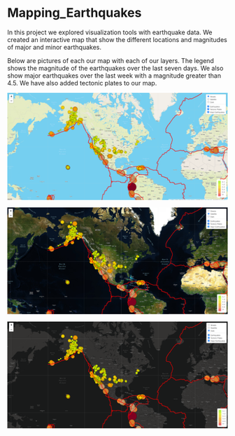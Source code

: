 # Mapping_Earthquakes
In this project we explored visualization tools with earthquake data. We created an interactive map that show the different locations and magnitudes of major and minor earthquakes.


Below are pictures of each our map with each of our layers. The legend shows the magnitude of the earthquakes over the last seven days. We also show major earthquakes over the last week with a magnitude greater than 4.5. We have also added tectonic plates to our map.

![streets](images/streets.png)

![satilitte](images/satilitte.png)

![dark](images/dark.png)
